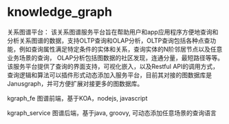 # knowledge_graph
关系图谱平台：
该关系图谱服务平台旨在帮助用户和app应用程序方便地查询和分析关系图谱的数据，支持OLTP查询和OLAP分析，OLTP查询包括各种点查功能，例如查询属性满足特定条件的实体和关系，查询实体的N阶邻居节点以及任意业务场景的查询， OLAP分析包括图数据的社区发现，连通分量，最短路径等等。该服务平台提供了查询的界面支持，可视化嵌入，以及Restful API的调用方式，查询逻辑和算法可以插件形式动态添加入服务平台，目前其对接的图数据库是Janusgraph，并可方便扩展对接更多的图数据库。

kgraph_fe
图谱前端，基于KOA，nodejs, javascript

kgraph_service
图谱后端，基于java, groovy, 可动态添加任意场景的查询语言
